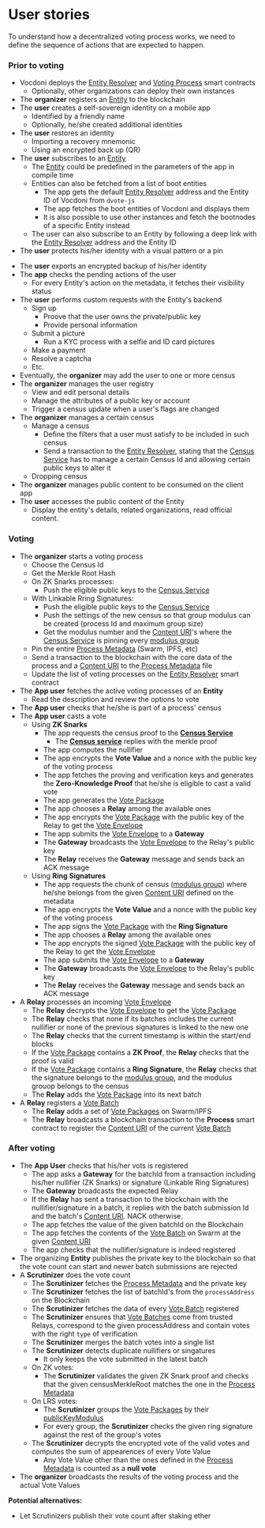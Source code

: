 # User stories

To understand how a decentralized voting process works, we need to define the sequence of actions that are expected to happen.

### Prior to voting

- Vocdoni deploys the [Entity Resolver](/architecture/components/entity?id=entity-resolver) and [Voting Process](/architecture/components/process?id=smart-contract) smart contracts
  - Optionally, other organizations can deploy their own instances
- The **organizer** registers an [Entity](/architecture/components/entity) to the blockchain
- The **user** creates a self-sovereign identity on a mobile app
  - Identified by a friendly name
  - Optionally, he/she created additional identities
- The **user** restores an identity
	- Importing a recovery mnemonic
	- Using an encrypted back up (QR)
- The **user** subscribes to an [Entity](/architecture/components/entity)
	- The [Entity](/architecture/components/entity) could be predefined in the parameters of the app in compile time
	- Entities can also be fetched from a list of boot entities
		- The app gets the default [Entity Resolver](/architecture/components/entity?id=entity-resolver) address and the Entity ID of Vocdoni from `dvote-js`
		- The app fetches the boot entities of Vocdoni and displays them
		- It is also possible to use other instances and fetch the bootnodes of a specific Entity instead
	- The user can also subscribe to an Entity by following a deep link with the [Entity Resolver](/architecture/components/entity?id=entity-resolver) address and the Entity ID
- The **user** protects his/her identity with a visual pattern or a pin
<!-- - The **user** unlocks the app to access the content -->
- The **user** exports an encrypted backup of his/her identity
- The **app** checks the pending actions of the user
	- For every Entity's action on the metadata, it fetches their visibility status
- The **user** performs custom requests with the Entity's backend
	- Sign up
		- Proove that the user owns the private/public key
		- Provide personal information
	- Submit a picture
		- Run a KYC process with a selfie and ID card pictures
	- Make a payment
	- Resolve a captcha
	- Etc.
- Eventually, the **organizer** may add the user to one or more census
- The **organizer** manages the user registry
	- View and edit personal details
	- Manage the attributes of a public key or account
	- Trigger a census update when a user's flags are changed
- The **organizer** manages a certain census
	- Manage a census
		- Define the filters that a user must satisfy to be included in such census
		- Send a transaction to the [Entity Resolver](/architecture/components/entity?id=entity-resolver), stating that the [Census Service](/architecture/general?id=census-service) has to manage a certain Census Id and allowing certain public keys to alter it
	- Dropping census
- The **organizer** manages public content to be consumed on the client app
- The **user** accesses the public content of the Entity
	- Display the entity's details, related organizations, read official content.

### Voting

- The **organizer** starts a voting process
	- Choose the Census Id
	- Get the Merkle Root Hash
	<!-- - Publish the Merkle Tree to Swarm -->
	- On ZK Snarks processes:
		- Push the eligible public keys to the [Census Service](/architecture/general?id=census-service)
	- With Linkable Rring Signatures:
		- Push the eligible public keys to the [Census Service](/architecture/general?id=census-service)
		- Push the settings of the new census so that group modulus can be created (process Id and maximum group size)
		- Get the modulus number and the [Content URI](/architecture/protocol/data-origins?id=content-uri)'s where the [Census Service](/architecture/general?id=census-service) is pinning every [modulus group](/architecture/protocol/franchise-proof?id=_2-create-census-rings)
	- Pin the entire [Process Metadata](/architecture/components/process?id=process-metadata-json) (Swarm, IPFS, etc)
	- Send a transaction to the blockchain with the core data of the process and a [Content URI](/architecture/protocol/data-origins?id=content-uri) to the[ Process Metadata](/architecture/components/process?id=process-metadata-json) file
	- Update the list of voting processes on the [Entity Resolver](/architecture/components/entity?id=entity-resolver) smart contract
- The **App user** fetches the active voting processes of an **Entity**
	- Read the description and review the options to vote
- The **App user** checks that he/she is part of a process' census
- The **App user** casts a vote
	- Using **ZK Snarks**
		- The app requests the census proof to the **[Census Service](/architecture/general?id=census-service)**
			- The **[Census service](/architecture/general?id=census-service)** replies with the merkle proof
		- The app computes the nullifier
		- The app encrypts the **Vote Value** and a nonce with the public key of the voting process
		- The app fetches the proving and verification keys and generates the **Zero-Knowledge Proof** that he/she is eligible to cast a valid vote
		- The app generates the [Vote Package](/architecture/components/relay?id=vote-package-zk-snarks)
		<!-- - ~POW~ -->
		- The app chooses a **Relay** among the available ones
		- The app encrypts the [Vote Package](/architecture/components/relay?id=vote-package-zk-snarks) with the public key of the Relay to get the [Vote Envelope](/architecture/components/relay?id=vote-envelope-zk-snarks)
		- The app submits the [Vote Envelope](/architecture/components/relay?id=vote-envelope-zk-snarks) to a **Gateway**
		- The **Gateway** broadcasts the [Vote Envelope](/architecture/components/relay?id=vote-envelope-zk-snarks) to the Relay's public key
		- The **Relay** receives the **Gateway** message and sends back an ACK message
	- Using **Ring Signatures**
		- The app requests the chunk of census ([modulus group](/architecture/protocol/franchise-proof?id=_2-create-census-rings)) where he/she belongs from the given [Content URI](/architecture/protocol/data-origins?id=content-uri) defined on the metadata
		- The app encrypts the **Vote Value** and a nonce with the public key of the voting process
		- The app signs the [Vote Package](/architecture/components/relay?id=vote-package-ring-signature) with the **Ring Signature**
		<!-- - ~POW~ -->
		- The app chooses a **Relay** among the available ones
		- The app encrypts the signed [Vote Package](/architecture/components/relay?id=vote-package-ring-signature) with the public key of the Relay to get the [Vote Envelope](/architecture/components/relay?id=vote-envelope-ring-signature)
		- The app submits the [Vote Envelope](/architecture/components/relay?id=vote-envelope-ring-signature) to a **Gateway**
		- The **Gateway** broadcasts the [Vote Envelope](/architecture/components/relay?id=vote-envelope-ring-signature) to the Relay's public key
		- The **Relay** receives the **Gateway** message and sends back an ACK message
- A **Relay** processes an incoming [Vote Envelope](/architecture/components/relay?id=vote-envelope)
	- The **Relay** decrypts the [Vote Envelope](/architecture/components/relay?id=vote-envelope) to get the [Vote Package](/architecture/components/relay?id=vote-package)
	- The **Relay** checks that none if its batches includes the current nullifier or none of the previous signatures is linked to the  new one
	- The **Relay** checks that the current timestamp is within the start/end blocks
	- If the [Vote Package](/architecture/components/relay?id=vote-package) contains a **ZK Proof**, the **Relay** checks that the proof is valid
	- If the [Vote Package](/architecture/components/relay?id=vote-package) contains a **Ring Signature**, the **Relay** checks that the signature belongs to the [modulus group](/architecture/protocol/franchise-proof?id=_2-create-census-rings), and the modulus grouop belongs to the census
	- The **Relay** adds the [Vote Package](/architecture/components/relay?id=vote-package) into its next batch
- A **Relay** registers a [Vote Batch](/architecture/components/relay?id=vote-batch)
	- The **Relay** adds a set of [Vote Packages](/architecture/components/relay?id=vote-package) on Swarm/IPFS
	- The **Relay** broadcasts a blockchain transaction to the **Process** smart contract to register the [Content URI](/architecture/protocol/data-origins?id=content-uri) of the current [Vote Batch](/architecture/components/relay?id=vote-batch)
  
### After voting

- The **App User** checks that his/her vots is registered
	- The app asks a **Gateway** for the batchId from a transaction including his/her nullifier (ZK Snarks) or signature (Linkable Ring Signatures)
	- The **Gateway** broadcasts the expected Relay
	- If the **Relay** has sent a transaction to the blockchain with the nullifier/signature in a batch, it replies with the batch submission Id and the batch's [Content URI](/architecture/protocol/data-origins?id=content-uri). NACK otherwise.
	- The app fetches the value of the given batchId on the Blockchain
	- The app fetches the contents of the [Vote Batch](/architecture/components/relay?id=vote-batch) on Swarm at the given [Content URI](/architecture/protocol/data-origins?id=content-uri)
	- The app checks that the nullifier/signature is indeed registered
- The organizing **Entity** publishes the private key to the blockchain so that the vote count can start and newer batch submissions are rejected
- A **Scrutinizer** does the vote count
	- The **Scrutinizer** fetches the [Process Metadata](/architecture/components/process?id=process-metadata-json) and the private key
	- The **Scrutinizer** fetches the list of batchId's from the `processAddress` on the Blockchain
	- The **Scrutinizer** fetches the data of every [Vote Batch](/architecture/components/relay?id=vote-batch) registered
	- The **Scrutinizer** ensures that [Vote Batches](/architecture/components/relay?id=vote-batch) come from trusted Relays, correspond to the given processAddress and contain votes with the right `type` of verification
	- The **Scrutinizer** merges the batch votes into a single list
	- The **Scrutinizer** detects duplicate nullifiers or singatures
		- It only keeps the vote submitted in the latest batch
	- On ZK votes:
		- The **Scrutinizer** validates the given ZK Snark proof and checks that the given censusMerkleRoot matches the one in the [Process Metadata](/architecture/components/process?id=process-metadata-json)
	- On LRS votes: 
		- The **Scrutinizer** groups the [Vote Packages](/architecture/components/relay?id=vote-package) by their [publicKeyModulus](/architecture/protocol/franchise-proof?id=_2-create-census-rings)
		- For every group, the **Scrutinizer** checks the given ring signature against the rest of the group's votes
	- The **Scrutinizer** decrypts the encrypted vote of the valid votes and computes the sum of appearences of every Vote Value
		- Any Vote Value other than the ones defined in the [Process Metadata](/architecture/components/process?id=process-metadata-json) is counted as a **null vote**
- The **organizer** broadcasts the results of the voting process and the actual Vote Values

**Potential alternatives:**
- Let Scrutinizers publish their vote count after staking ether
